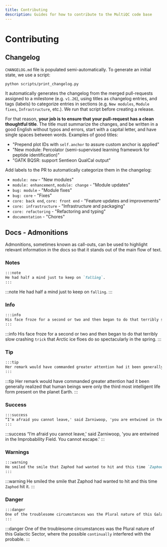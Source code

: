 ```yaml
---
title: Contributing
description: Guides for how to contribute to the MultiQC code base
---
```


# Contributing

## Changelog

`CHANGELOG.md` file is populated semi-automatically. To generate an initial state, we use a script:

```sh
python scripts/print_changelog.py
```

It automatically generates the changelog from the merged pull-requests assigned to a milestone (e.g. `v1.26`),
using titles as changelog entries, and tags (labels) to categorize entries in sections (e.g. `New modules`, `Module fixes`, `Infrastructure`, etc.). We run that script before creating a release.

For that reason, **your job is to ensure that your pull-request has a clean thoughtful title**. The title must
summarize the changes, and be written in a good English without typos and errors, start with a capital letter,
and have single spaces between words. Examples of good titles:

- "Prepend plot IDs with `self.anchor` to assure custom anchor is applied"
- "New module: Percolator (semi-supervised learning framework for peptide identification)"
- "GATK BQSR: support Sentieon QualCal output"

Add labels to the PR to automatically categorize them in the changelog:

- `module: new` - "New modules"
- `module: enhancement`, `module: change` - "Module updates"
- `bug: module` - "Module fixes"
- `bug: core` - "Fixes"
- `core: back end`, `core: front end` - "Feature updates and improvements"
- `core: infrastructure` - "Infrastructure and packaging"
- `core: refactoring` - "Refactoring and typing"
- `documentation` - "Chores"

## Docs - Admonitions

Admonitions, sometimes known as call-outs, can be used to highlight relevant information in the docs so that it stands out of the main flow of text.

### Notes

```md
:::note
He had half a mind just to keep on `falling`.
:::
```

:::note
He had half a mind just to keep on `falling`.
:::

### Info

```md
:::info
His face froze for a second or two and then began to do that terribly slow crashing `trick` that Arctic ice floes do so spectacularly in the spring.
:::
```

:::info
His face froze for a second or two and then began to do that terribly slow crashing `trick` that Arctic ice floes do so spectacularly in the spring.
:::

### Tip

```md
:::tip
Her remark would have commanded greater attention had it been generally realized that human beings were only the third most intelligent life form present on the planet Earth.
:::
```

:::tip
Her remark would have commanded greater attention had it been generally realized that human beings were only the third most intelligent life form present on the planet Earth.
:::

### Success

```md
:::success
“I’m afraid you cannot leave,' said Zarniwoop, 'you are entwined in the Improbability Field. You cannot escape.'
:::
```

:::success
“I’m afraid you cannot leave,' said Zarniwoop, 'you are entwined in the Improbability Field. You cannot escape.'
:::

### Warnings

```md
:::warning
He smiled the smile that Zaphod had wanted to hit and this time `Zaphod` hit it.
:::
```

:::warning
He smiled the smile that Zaphod had wanted to hit and this time `Zaphod` hit it.
:::

### Danger

```md
:::danger
One of the troublesome circumstances was the Plural nature of this Galactic Sector, where the possible `continually` interfered with the probable.
:::
```

:::danger
One of the troublesome circumstances was the Plural nature of this Galactic Sector, where the possible `continually` interfered with the probable.
:::
